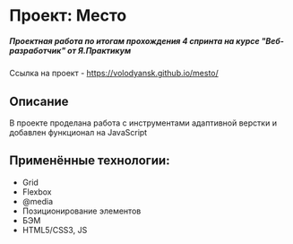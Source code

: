 # Проект: Место

##### Проектная работа по итогам прохождения 4 спринта на курсе "Веб-разработчик" от Я.Практикум

Ссылка на проект - https://volodyansk.github.io/mesto/

## Описание

В проекте проделана работа с инструментами адаптивной верстки и добавлен функционал на JavaScript

## Применённые технологии:

- Grid
- Flexbox
- @media
- Позиционирование элементов
- БЭМ
- HTML5/CSS3, JS

